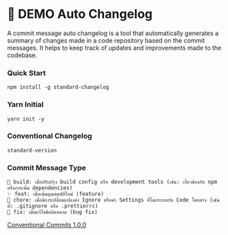 # 🎉 DEMO Auto Changelog
A commit message auto changelog is a tool that automatically generates a summary of changes made in a code repository based on the commit messages. It helps to keep track of updates and improvements made to the codebase.

### Quick Start
```
npm install -g standard-changelog
```

### Yarn Initial
```
yarn init -y
```

### Conventional Changelog
```
standard-version
```

### Commit Message Type
```
👷 build: เมื่อปรับปรุง build config หรือ development tools (เช่น: เกี่ยวข้องกับ npm หรือการเพิ่ม dependencies)
✨ feat: เมื่อเพิ่มคุณสมบัติใหม่ (feature)
🔧 chore: เมื่อมีการเปลี่ยนแปลงค่า Ignore หรือค่า Settings ที่ไม่กระทบกับ Code โดยตรง (เช่นที่: .gitignore หรือ .prettierrc)
🐛 fix: เมื่อแก้ไขข้อผิดพลาด (bug fix)
```

[Conventional Commits 1.0.0](https://www.conventionalcommits.org/en/v1.0.0/)